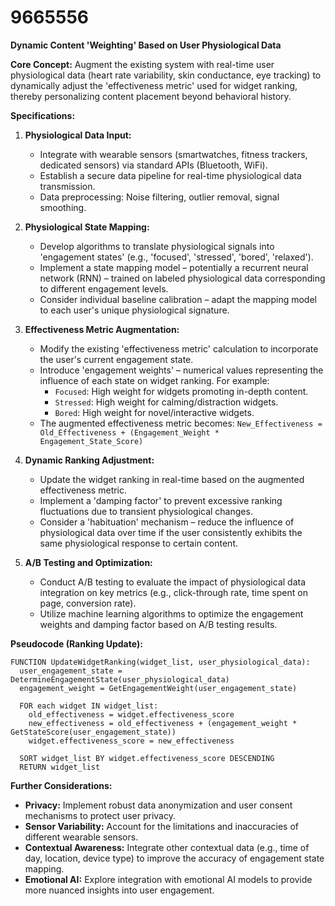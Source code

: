 # 9665556

**Dynamic Content 'Weighting' Based on User Physiological Data**

**Core Concept:** Augment the existing system with real-time user physiological data (heart rate variability, skin conductance, eye tracking) to dynamically adjust the 'effectiveness metric' used for widget ranking, thereby personalizing content placement beyond behavioral history.

**Specifications:**

1.  **Physiological Data Input:**
    *   Integrate with wearable sensors (smartwatches, fitness trackers, dedicated sensors) via standard APIs (Bluetooth, WiFi).
    *   Establish a secure data pipeline for real-time physiological data transmission.
    *   Data preprocessing: Noise filtering, outlier removal, signal smoothing.

2.  **Physiological State Mapping:**
    *   Develop algorithms to translate physiological signals into 'engagement states' (e.g., 'focused', 'stressed', 'bored', 'relaxed').
    *   Implement a state mapping model – potentially a recurrent neural network (RNN) – trained on labeled physiological data corresponding to different engagement levels.
    *   Consider individual baseline calibration – adapt the mapping model to each user's unique physiological signature.

3.  **Effectiveness Metric Augmentation:**
    *   Modify the existing 'effectiveness metric' calculation to incorporate the user's current engagement state.
    *   Introduce 'engagement weights' – numerical values representing the influence of each state on widget ranking.  For example:
        *   `Focused`: High weight for widgets promoting in-depth content.
        *   `Stressed`: High weight for calming/distraction widgets.
        *   `Bored`: High weight for novel/interactive widgets.
    *   The augmented effectiveness metric becomes: `New_Effectiveness = Old_Effectiveness + (Engagement_Weight * Engagement_State_Score)`

4.  **Dynamic Ranking Adjustment:**
    *   Update the widget ranking in real-time based on the augmented effectiveness metric.
    *   Implement a 'damping factor' to prevent excessive ranking fluctuations due to transient physiological changes.
    *   Consider a 'habituation' mechanism – reduce the influence of physiological data over time if the user consistently exhibits the same physiological response to certain content.

5.  **A/B Testing and Optimization:**
    *   Conduct A/B testing to evaluate the impact of physiological data integration on key metrics (e.g., click-through rate, time spent on page, conversion rate).
    *   Utilize machine learning algorithms to optimize the engagement weights and damping factor based on A/B testing results.

**Pseudocode (Ranking Update):**

```
FUNCTION UpdateWidgetRanking(widget_list, user_physiological_data):
  user_engagement_state = DetermineEngagementState(user_physiological_data)
  engagement_weight = GetEngagementWeight(user_engagement_state)

  FOR each widget IN widget_list:
    old_effectiveness = widget.effectiveness_score
    new_effectiveness = old_effectiveness + (engagement_weight * GetStateScore(user_engagement_state))
    widget.effectiveness_score = new_effectiveness

  SORT widget_list BY widget.effectiveness_score DESCENDING
  RETURN widget_list
```

**Further Considerations:**

*   **Privacy:** Implement robust data anonymization and user consent mechanisms to protect user privacy.
*   **Sensor Variability:** Account for the limitations and inaccuracies of different wearable sensors.
*   **Contextual Awareness:** Integrate other contextual data (e.g., time of day, location, device type) to improve the accuracy of engagement state mapping.
*   **Emotional AI:** Explore integration with emotional AI models to provide more nuanced insights into user engagement.